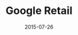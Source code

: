 ---
layout: site
title: "Google Retail"
date: 2015-07-26
categories: [google]
version: 0.0.0
major: 0
minor: 0
patch: 0
slug: google-retail
link: https://www.google.com/retail/
submitter: lpolepeddi
permalink: /sites/:slug
---